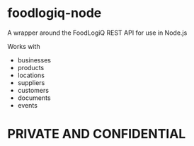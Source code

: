 foodlogiq-node
==============

A wrapper around the FoodLogiQ REST API for use in Node.js

Works with

* businesses
* products
* locations
* suppliers
* customers
* documents
* events

# PRIVATE AND CONFIDENTIAL
